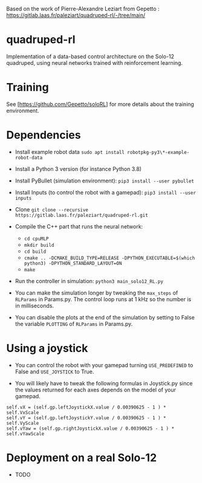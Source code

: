 Based on the work of Pierre-Alexandre Leziart from Gepetto : https://gitlab.laas.fr/paleziart/quadruped-rl/-/tree/main/

# quadruped-rl

Implementation of a data-based control architecture on the Solo-12 quadruped, using neural networks trained with reinforcement learning.

# Training

See [https://github.com/Gepetto/soloRL] for more details about the training environment.

# Dependencies

* Install example robot data `sudo apt install robotpkg-py3\*-example-robot-data`

* Install a Python 3 version (for instance Python 3.8)

* Install PyBullet (simulation environment): `pip3 install --user pybullet`

* Install Inputs (to control the robot with a gamepad): `pip3 install --user inputs`

* Clone `git clone --recursive https://gitlab.laas.fr/paleziart/quadruped-rl.git`

* Compile the C++ part that runs the neural network:
    * `cd cpuMLP`
    * `mkdir build`
    * `cd build`
    * `cmake .. -DCMAKE_BUILD_TYPE=RELEASE -DPYTHON_EXECUTABLE=$(which python3) -DPYTHON_STANDARD_LAYOUT=ON`
    * `make`

* Run the controller in simulation: `python3 main_solo12_RL.py` 

* You can make the simulation longer by tweaking the `max_steps` of `RLParams` in Params.py. The control loop runs at 1 kHz so the number is in milliseconds.

* You can disable the plots at the end of the simulation by setting to False the variable `PLOTTING` of `RLParams` in Params.py.

# Using a joystick

* You can control the robot with your gamepad turning `USE_PREDEFINED` to False and `USE_JOYSTICK` to True.

* You will likely have to tweak the following formulas in Joystick.py since the values returned for each axes depends on the model of your gamepad.
```
self.vX = (self.gp.leftJoystickX.value / 0.00390625 - 1 ) * self.VxScale
self.vY = (self.gp.leftJoystickY.value / 0.00390625 - 1 ) * self.VyScale
self.vYaw = (self.gp.rightJoystickX.value / 0.00390625 - 1 ) * self.vYawScale
```

# Deployment on a real Solo-12

* TODO

